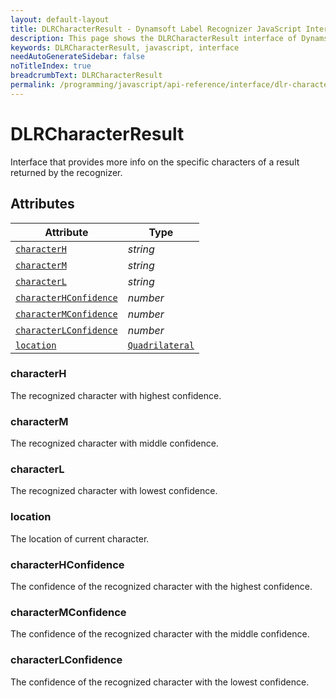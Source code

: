 ```yaml
---
layout: default-layout
title: DLRCharacterResult - Dynamsoft Label Recognizer JavaScript Interface
description: This page shows the DLRCharacterResult interface of Dynamsoft Label Recognizer for JavaScript.
keywords: DLRCharacterResult, javascript, interface
needAutoGenerateSidebar: false
noTitleIndex: true
breadcrumbText: DLRCharacterResult
permalink: /programming/javascript/api-reference/interface/dlr-character-result.html
---
```


# DLRCharacterResult

Interface that provides more info on the specific characters of a result returned by the recognizer.

## Attributes

| Attribute | Type |
|---------- | ---- |
| [ `characterH` ](#characterh) | *string* |
| [ `characterM` ](#characterm) | *string* |
| [ `characterL` ](#characterl) | *string* |
| [ `characterHConfidence` ](#characterhconfidence) | *number* |
| [ `characterMConfidence` ](#charactermconfidence) | *number* |
| [ `characterLConfidence` ](#characterlconfidence) | *number* |
| [ `location` ](#location) | [ `Quadrilateral` ](quadrilateral.md) |

<!--
| [ `reserved` ](#reserved) | *string* |
-->

### characterH

The recognized character with highest confidence.

### characterM

The recognized character with middle confidence.

### characterL

The recognized character with lowest confidence.

### location

The location of current character.

### characterHConfidence

The confidence of the recognized character with the highest confidence.

### characterMConfidence

The confidence of the recognized character with the middle confidence.

### characterLConfidence

The confidence of the recognized character with the lowest confidence.

<!--
### reserved

Reserved memory for the struct. The length of this array indicates the size of the memory reserved for this struct.
-->